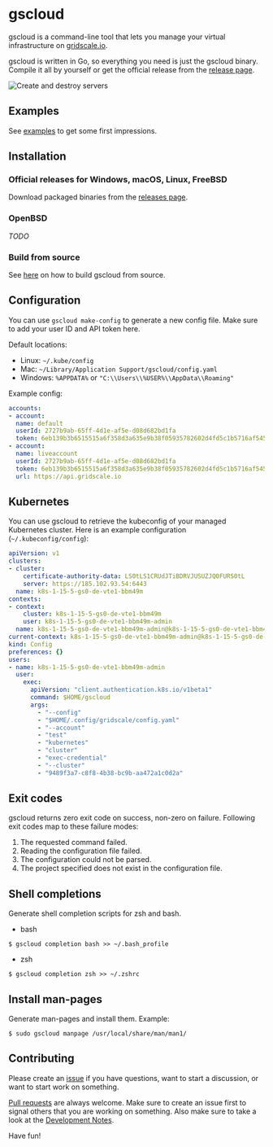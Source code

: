 # gscloud

gscloud is a command-line tool that lets you manage your virtual infrastructure on [gridscale.io](https://gridscale.io).

gscloud is written in Go, so everything you need is just the gscloud binary. Compile it all by yourself or get the official release from the [release page](https://github.com/gridscale/gscloud/releases).

![Create and destroy servers](docs/terminal-1x.png "Create new servers from the command-line")

## Examples

See [examples](docs/examples.md) to get some first impressions.

## Installation

### Official releases for Windows, macOS, Linux, FreeBSD

Download packaged binaries from the [releases page](https://github.com/gridscale/gscloud/releases).

### OpenBSD

*TODO*

### Build from source

See [here](docs/source.md) on how to build gscloud from source.

## Configuration

You can use `gscloud make-config` to generate a new config file. Make sure to add your user ID and API token here.

Default locations:
- Linux: `~/.kube/config`
- Mac: `~/Library/Application Support/gscloud/config.yaml`
- Windows: `%APPDATA%` or `"C:\\Users\\%USER%\\AppData\\Roaming"`

Example config:

```yml
accounts:
- account:
  name: default
  userId: 2727b9ab-65ff-4d1e-af5e-d08d682bd1fa
  token: 6eb139b3b6515515a6f358d3a635e9b38f05935782602d4fd5c1b5716af54526
- account:
  name: liveaccount
  userId: 2727b9ab-65ff-4d1e-af5e-d08d682bd1fa
  token: 6eb139b3b6515515a6f358d3a635e9b38f05935782602d4fd5c1b5716af54526
  url: https://api.gridscale.io
```

## Kubernetes

You can use gscloud to retrieve the kubeconfig of your managed Kubernetes cluster. Here is an example configuration (`~/.kubeconfig/config`):

```yml
apiVersion: v1
clusters:
- cluster:
    certificate-authority-data: LS0tLS1CRUdJTiBDRVJUSUZJQ0FURS0tL
    server: https://185.102.93.54:6443
  name: k8s-1-15-5-gs0-de-vte1-bbm49m
contexts:
- context:
    cluster: k8s-1-15-5-gs0-de-vte1-bbm49m
    user: k8s-1-15-5-gs0-de-vte1-bbm49m-admin
  name: k8s-1-15-5-gs0-de-vte1-bbm49m-admin@k8s-1-15-5-gs0-de-vte1-bbm49m
current-context: k8s-1-15-5-gs0-de-vte1-bbm49m-admin@k8s-1-15-5-gs0-de-vte1-bbm49m
kind: Config
preferences: {}
users:
- name: k8s-1-15-5-gs0-de-vte1-bbm49m-admin
  user:
    exec:
      apiVersion: "client.authentication.k8s.io/v1beta1"
      command: $HOME/gscloud
      args:
        - "--config"
        - "$HOME/.config/gridscale/config.yaml"
        - "--account"
        - "test"
        - "kubernetes"
        - "cluster"
        - "exec-credential"
        - "--cluster"
        - "9489f3a7-c8f8-4b38-bc9b-aa472a1c0d2a"
```

## Exit codes

gscloud returns zero exit code on success, non-zero on failure. Following exit codes map to these failure modes:

1. The requested command failed.
2. Reading the configuration file failed.
3. The configuration could not be parsed.
4. The project specified does not exist in the configuration file.

## Shell completions

Generate shell completion scripts for zsh and bash.

* bash

```shell
$ gscloud completion bash >> ~/.bash_profile
```

* zsh

```shell
$ gscloud completion zsh >> ~/.zshrc
```

## Install man-pages

Generate man-pages and install them. Example:

```shell
$ sudo gscloud manpage /usr/local/share/man/man1/
```

## Contributing

Please create an [issue](https://github.com/gridscale/gscloud/issues) if you have questions, want to start a discussion, or want to start work on something.

[Pull requests](https://github.com/gridscale/gscloud/pulls) are always welcome. Make sure to create an issue first to signal others that you are working on something. Also make sure to take a look at the [Development Notes](docs/development.md).

Have fun!
